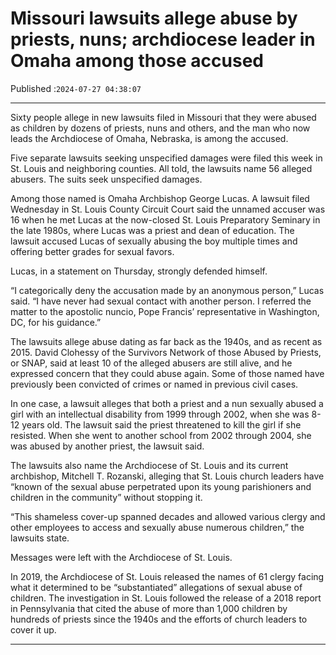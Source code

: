 # Missouri lawsuits allege abuse by priests, nuns; archdiocese leader in Omaha among those accused

Published :`2024-07-27 04:38:07`

---

Sixty people allege in new lawsuits filed in Missouri that they were abused as children by dozens of priests, nuns and others, and the man who now leads the Archdiocese of Omaha, Nebraska, is among the accused.

Five separate lawsuits seeking unspecified damages were filed this week in St. Louis and neighboring counties. All told, the lawsuits name 56 alleged abusers. The suits seek unspecified damages.

Among those named is Omaha Archbishop George Lucas. A lawsuit filed Wednesday in St. Louis County Circuit Court said the unnamed accuser was 16 when he met Lucas at the now-closed St. Louis Preparatory Seminary in the late 1980s, where Lucas was a priest and dean of education. The lawsuit accused Lucas of sexually abusing the boy multiple times and offering better grades for sexual favors.

Lucas, in a statement on Thursday, strongly defended himself.

“I categorically deny the accusation made by an anonymous person,” Lucas said. “I have never had sexual contact with another person. I referred the matter to the apostolic nuncio, Pope Francis’ representative in Washington, DC, for his guidance.”

The lawsuits allege abuse dating as far back as the 1940s, and as recent as 2015. David Clohessy of the Survivors Network of those Abused by Priests, or SNAP, said at least 10 of the alleged abusers are still alive, and he expressed concern that they could abuse again. Some of those named have previously been convicted of crimes or named in previous civil cases.

In one case, a lawsuit alleges that both a priest and a nun sexually abused a girl with an intellectual disability from 1999 through 2002, when she was 8-12 years old. The lawsuit said the priest threatened to kill the girl if she resisted. When she went to another school from 2002 through 2004, she was abused by another priest, the lawsuit said.

The lawsuits also name the Archdiocese of St. Louis and its current archbishop, Mitchell T. Rozanski, alleging that St. Louis church leaders have “known of the sexual abuse perpetrated upon its young parishioners and children in the community” without stopping it.

“This shameless cover-up spanned decades and allowed various clergy and other employees to access and sexually abuse numerous children,” the lawsuits state.

Messages were left with the Archdiocese of St. Louis.

In 2019, the Archdiocese of St. Louis released the names of 61 clergy facing what it determined to be “substantiated” allegations of sexual abuse of children. The investigation in St. Louis followed the release of a 2018 report in Pennsylvania that cited the abuse of more than 1,000 children by hundreds of priests since the 1940s and the efforts of church leaders to cover it up.

---

